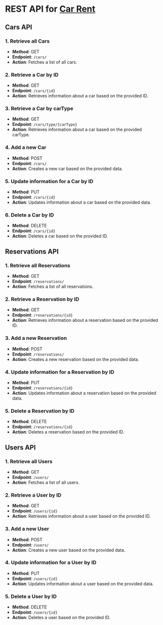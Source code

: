 # REST API for [Car Rent](https://github.com/theWebCookie/car-rental)

## Cars API

### 1. Retrieve all Cars

- **Method**: GET
- **Endpoint**: `/cars/`
- **Action**: Fetches a list of all cars.

### 2. Retrieve a Car by ID

- **Method**: GET
- **Endpoint**: `/cars/{id}`
- **Action**: Retrieves information about a car based on the provided ID.

### 3. Retrieve a Car by carType

- **Method**: GET
- **Endpoint**: `/cars/type/{carType}`
- **Action**: Retrieves information about a car based on the provided carType.

### 4. Add a new Car

- **Method**: POST
- **Endpoint**: `/cars/`
- **Action**: Creates a new car based on the provided data.

### 5. Update information for a Car by ID

- **Method**: PUT
- **Endpoint**: `/cars/{id}`
- **Action**: Updates information about a car based on the provided data.

### 6. Delete a Car by ID

- **Method**: DELETE
- **Endpoint**: `/cars/{id}`
- **Action**: Deletes a car based on the provided ID.

## Reservations API

### 1. Retrieve all Reservations

- **Method**: GET
- **Endpoint**: `/reservations/`
- **Action**: Fetches a list of all reservations.

### 2. Retrieve a Reservation by ID

- **Method**: GET
- **Endpoint**: `/reservations/{id}`
- **Action**: Retrieves information about a reservation based on the provided ID.

### 3. Add a new Reservation

- **Method**: POST
- **Endpoint**: `/reservations/`
- **Action**: Creates a new reservation based on the provided data.

### 4. Update information for a Reservation by ID

- **Method**: PUT
- **Endpoint**: `/reservations/{id}`
- **Action**: Updates information about a reservation based on the provided data.

### 5. Delete a Reservation by ID

- **Method**: DELETE
- **Endpoint**: `/reservations/{id}`
- **Action**: Deletes a reservation based on the provided ID.

## Users API

### 1. Retrieve all Users

- **Method**: GET
- **Endpoint**: `/users/`
- **Action**: Fetches a list of all users.

### 2. Retrieve a User by ID

- **Method**: GET
- **Endpoint**: `/users/{id}`
- **Action**: Retrieves information about a user based on the provided ID.

### 3. Add a new User

- **Method**: POST
- **Endpoint**: `/users/`
- **Action**: Creates a new user based on the provided data.

### 4. Update information for a User by ID

- **Method**: PUT
- **Endpoint**: `/users/{id}`
- **Action**: Updates information about a user based on the provided data.

### 5. Delete a User by ID

- **Method**: DELETE
- **Endpoint**: `/users/{id}`
- **Action**: Deletes a user based on the provided ID.
